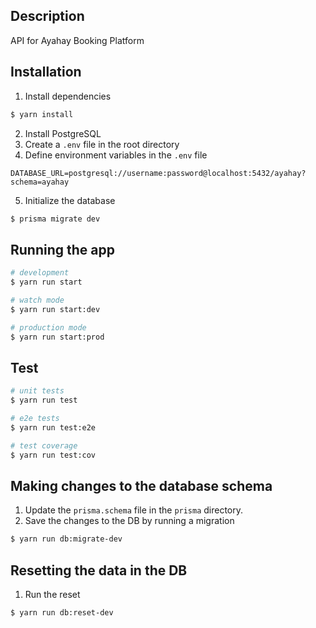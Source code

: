 ## Description

API for Ayahay Booking Platform

## Installation

1. Install dependencies
```bash
$ yarn install
```
2. Install PostgreSQL
3. Create a `.env` file in the root directory
4. Define environment variables in the `.env` file
```
DATABASE_URL=postgresql://username:password@localhost:5432/ayahay?schema=ayahay
```
5. Initialize the database
```bash
$ prisma migrate dev
```


## Running the app

```bash
# development
$ yarn run start

# watch mode
$ yarn run start:dev

# production mode
$ yarn run start:prod
```

## Test

```bash
# unit tests
$ yarn run test

# e2e tests
$ yarn run test:e2e

# test coverage
$ yarn run test:cov
```

## Making changes to the database schema

1. Update the `prisma.schema` file in the `prisma` directory.
2. Save the changes to the DB by running a migration 
```bash
$ yarn run db:migrate-dev
```

## Resetting the data in the DB

1. Run the reset
```bash
$ yarn run db:reset-dev
```
 